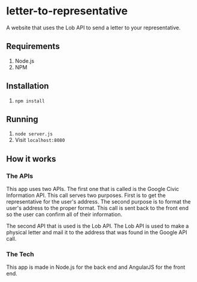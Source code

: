 # letter-to-representative
A website that uses the Lob API to send a letter to your representative.

## Requirements
  1. Node.js
  2. NPM

## Installation
  1. `npm install`

## Running
  1. `node server.js`
  2. Visit `localhost:8080`

## How it works
### The APIs
This app uses two APIs. The first one that is called is the Google Civic Information API. This call serves
two purposes. First is to get the representative for the user's address. The second purpose is to format
the user's address to the proper format. This call is sent back to the front end so the user can confirm
all of their information.

The second API that is used is the Lob API. The Lob API is used to make a physical letter and mail it to the
address that was found in the Google API call.

### The Tech
This app is made in Node.js for the back end and AngularJS for the front end.
